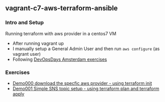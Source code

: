 ## vagrant-c7-aws-terraform-ansible

### Intro and Setup

Running terraform with aws provider in a centos7 VM
* After running vagrant up
* I manually setup a General Admin User and then run `aws configure` (as vagrant user)
* Following [DevOpsDays Amsterdam exercises](https://gitlab.com/mvandongen/tfworks)

### Exercises

* [Demo000 download the specfic aws provider - using terraform init](docs/Demo000-Download-AWS-provider.md)
* [Demo001 Simple SNS topic setup - using terraform plan and terraform apply](docs/Demo001-Simple-SNS-topic-setup.md)




